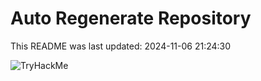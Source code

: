 # Auto Regenerate Repository

This README was last updated: 2024-11-06 21:24:30

 ![TryHackMe](https://tryhackme.com/badge/533634)